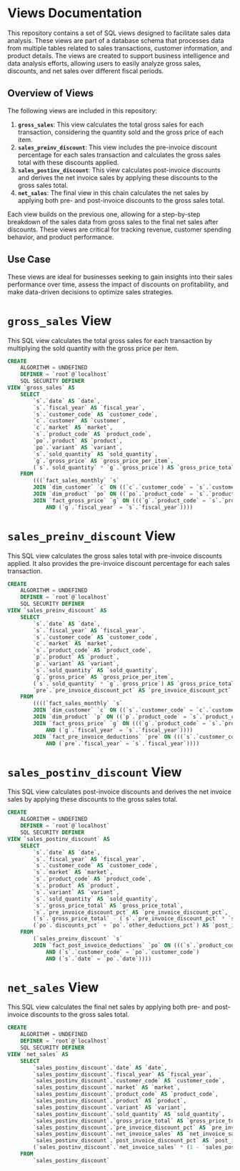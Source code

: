 #  Views Documentation

This repository contains a set of SQL views designed to facilitate sales data analysis. These views are part of a database schema that processes data from multiple tables related to sales transactions, customer information, and product details. The views are created to support business intelligence and data analysis efforts, allowing users to easily analyze gross sales, discounts, and net sales over different fiscal periods.

## Overview of Views

The following views are included in this repository:

1. **`gross_sales`**: This view calculates the total gross sales for each transaction, considering the quantity sold and the gross price of each item.
2. **`sales_preinv_discount`**: This view includes the pre-invoice discount percentage for each sales transaction and calculates the gross sales total with these discounts applied.
3. **`sales_postinv_discount`**: This view calculates post-invoice discounts and derives the net invoice sales by applying these discounts to the gross sales total.
4. **`net_sales`**: The final view in this chain calculates the net sales by applying both pre- and post-invoice discounts to the gross sales total.

Each view builds on the previous one, allowing for a step-by-step breakdown of the sales data from gross sales to the final net sales after discounts. These views are critical for tracking revenue, customer spending behavior, and product performance.

## Use Case

These views are ideal for businesses seeking to gain insights into their sales performance over time, assess the impact of discounts on profitability, and make data-driven decisions to optimize sales strategies.

# `gross_sales` View

This SQL view calculates the total gross sales for each transaction by multiplying the sold quantity with the gross price per item.

```sql
CREATE 
    ALGORITHM = UNDEFINED 
    DEFINER = `root`@`localhost` 
    SQL SECURITY DEFINER
VIEW `gross_sales` AS
    SELECT 
        `s`.`date` AS `date`,
        `s`.`fiscal_year` AS `fiscal_year`,
        `s`.`customer_code` AS `customer_code`,
        `c`.`customer` AS `customer`,
        `c`.`market` AS `market`,
        `s`.`product_code` AS `product_code`,
        `po`.`product` AS `product`,
        `po`.`variant` AS `variant`,
        `s`.`sold_quantity` AS `sold_quantity`,
        `g`.`gross_price` AS `gross_price_per_item`,
        (`s`.`sold_quantity` * `g`.`gross_price`) AS `gross_price_total`
    FROM
        (((`fact_sales_monthly` `s`
        JOIN `dim_customer` `c` ON ((`c`.`customer_code` = `s`.`customer_code`)))
        JOIN `dim_product` `po` ON ((`po`.`product_code` = `s`.`product_code`)))
        JOIN `fact_gross_price` `g` ON (((`g`.`product_code` = `s`.`product_code`)
            AND (`g`.`fiscal_year` = `s`.`fiscal_year`))))
```
# `sales_preinv_discount` View

This SQL view calculates the gross sales total with pre-invoice discounts applied. It also provides the pre-invoice discount percentage for each sales transaction.

```sql
CREATE 
    ALGORITHM = UNDEFINED 
    DEFINER = `root`@`localhost` 
    SQL SECURITY DEFINER
VIEW `sales_preinv_discount` AS
    SELECT 
        `s`.`date` AS `date`,
        `s`.`fiscal_year` AS `fiscal_year`,
        `s`.`customer_code` AS `customer_code`,
        `c`.`market` AS `market`,
        `s`.`product_code` AS `product_code`,
        `p`.`product` AS `product`,
        `p`.`variant` AS `variant`,
        `s`.`sold_quantity` AS `sold_quantity`,
        `g`.`gross_price` AS `gross_price_per_item`,
        (`s`.`sold_quantity` * `g`.`gross_price`) AS `gross_price_total`,
        `pre`.`pre_invoice_discount_pct` AS `pre_invoice_discount_pct`
    FROM
        ((((`fact_sales_monthly` `s`
        JOIN `dim_customer` `c` ON ((`s`.`customer_code` = `c`.`customer_code`)))
        JOIN `dim_product` `p` ON ((`p`.`product_code` = `s`.`product_code`)))
        JOIN `fact_gross_price` `g` ON (((`g`.`product_code` = `s`.`product_code`)
            AND (`g`.`fiscal_year` = `s`.`fiscal_year`))))
        JOIN `fact_pre_invoice_deductions` `pre` ON (((`s`.`customer_code` = `pre`.`customer_code`)
            AND (`pre`.`fiscal_year` = `s`.`fiscal_year`))))
```
# `sales_postinv_discount` View

This SQL view calculates post-invoice discounts and derives the net invoice sales by applying these discounts to the gross sales total.

```sql
CREATE 
    ALGORITHM = UNDEFINED 
    DEFINER = `root`@`localhost` 
    SQL SECURITY DEFINER
VIEW `sales_postinv_discount` AS
    SELECT 
        `s`.`date` AS `date`,
        `s`.`fiscal_year` AS `fiscal_year`,
        `s`.`customer_code` AS `customer_code`,
        `s`.`market` AS `market`,
        `s`.`product_code` AS `product_code`,
        `s`.`product` AS `product`,
        `s`.`variant` AS `variant`,
        `s`.`sold_quantity` AS `sold_quantity`,
        `s`.`gross_price_total` AS `gross_price_total`,
        `s`.`pre_invoice_discount_pct` AS `pre_invoice_discount_pct`,
        (`s`.`gross_price_total` - (`s`.`pre_invoice_discount_pct` * `s`.`gross_price_total`)) AS `net_invoice_sales`,
        (`po`.`discounts_pct` + `po`.`other_deductions_pct`) AS `post_invoice_discount_pct`
    FROM
        (`sales_preinv_discount` `s`
        JOIN `fact_post_invoice_deductions` `po` ON (((`s`.`product_code` = `po`.`product_code`)
            AND (`s`.`customer_code` = `po`.`customer_code`)
            AND (`s`.`date` = `po`.`date`))))
```
# `net_sales` View

This SQL view calculates the final net sales by applying both pre- and post-invoice discounts to the gross sales total.

```sql
CREATE 
    ALGORITHM = UNDEFINED 
    DEFINER = `root`@`localhost` 
    SQL SECURITY DEFINER
VIEW `net_sales` AS
    SELECT 
        `sales_postinv_discount`.`date` AS `date`,
        `sales_postinv_discount`.`fiscal_year` AS `fiscal_year`,
        `sales_postinv_discount`.`customer_code` AS `customer_code`,
        `sales_postinv_discount`.`market` AS `market`,
        `sales_postinv_discount`.`product_code` AS `product_code`,
        `sales_postinv_discount`.`product` AS `product`,
        `sales_postinv_discount`.`variant` AS `variant`,
        `sales_postinv_discount`.`sold_quantity` AS `sold_quantity`,
        `sales_postinv_discount`.`gross_price_total` AS `gross_price_total`,
        `sales_postinv_discount`.`pre_invoice_discount_pct` AS `pre_invoice_discount_pct`,
        `sales_postinv_discount`.`net_invoice_sales` AS `net_invoice_sales`,
        `sales_postinv_discount`.`post_invoice_discount_pct` AS `post_invoice_discount_pct`,
        (`sales_postinv_discount`.`net_invoice_sales` * (1 - `sales_postinv_discount`.`post_invoice_discount_pct`)) AS `net_sales`
    FROM
        `sales_postinv_discount`
```
